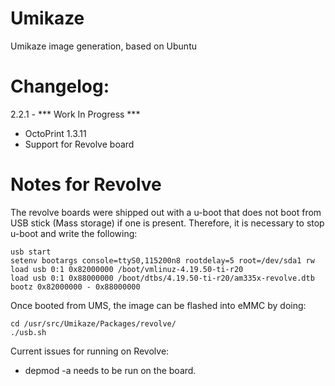 # Umikaze
Umikaze image generation, based on Ubuntu

# Changelog:
2.2.1 - *** Work In Progress ***
 - OctoPrint 1.3.11
 - Support for Revolve board

# Notes for Revolve
The revolve boards were shipped out with 
a u-boot that does not boot from USB stick (Mass storage) if one is present. 
Therefore, it is necessary to stop u-boot and write the following: 
```
usb start
setenv bootargs console=ttyS0,115200n8 rootdelay=5 root=/dev/sda1 rw
load usb 0:1 0x82000000 /boot/vmlinuz-4.19.50-ti-r20
load usb 0:1 0x88000000 /boot/dtbs/4.19.50-ti-r20/am335x-revolve.dtb
bootz 0x82000000 - 0x88000000
```

Once booted from UMS, the image can be flashed into eMMC by doing: 
``` 
cd /usr/src/Umikaze/Packages/revolve/
./usb.sh
```


Current issues for running on Revolve:
 - depmod -a needs to be run on the board. 
 
